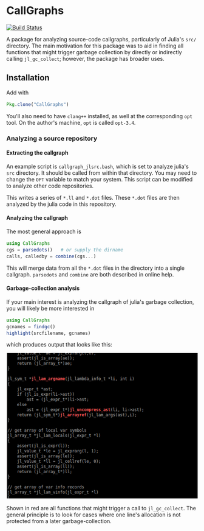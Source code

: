 # CallGraphs

[![Build Status](https://travis-ci.org/timholy/CallGraphs.jl.svg?branch=master)](https://travis-ci.org/timholy/CallGraphs.jl)

A package for analyzing source-code callgraphs, particularly of Julia's `src/` directory.
The main motivation for this package was to aid in finding all functions that might
trigger garbage collection by directly or indirectly calling `jl_gc_collect`; however,
the package has broader uses.

## Installation

Add with

```julia
Pkg.clone("CallGraphs")
```

You'll also need to have `clang++` installed, as well at the corresponding `opt` tool.
On the author's machine, `opt` is called `opt-3.4`.

### Analyzing a source repository

#### Extracting the callgraph

An example script is `callgraph_jlsrc.bash`, which is set to analyze julia's `src` directory.
It should be called from  within that directory. You may need to change the `OPT` variable
to match your system. This script can be modified to analyze other code repositories.

This writes a series of `*.ll` and `*.dot` files. These `*.dot` files are then analyzed by
the julia code in this repository.

#### Analyzing the callgraph

The most general approach is

```julia
using CallGraphs
cgs = parsedots()   # or supply the dirname
calls, calledby = combine(cgs...)
```

This will merge data from all the `*.dot` files in the directory into a single
callgraph. `parsedots` and `combine` are both described in online help.

#### Garbage-collection analysis

If your main interest is analyzing the callgraph of julia's garbage collection,
you will likely be more interested in

```julia
using CallGraphs
gcnames = findgc()
highlight(srcfilename, gcnames)
```

which produces output that looks like this:

![Source highlighting](/figures/highlightgc.png)

Shown in red are all functions that might trigger a call to `jl_gc_collect`.
The general principle is to look for cases where one line's allocation is not protected from
a later garbage-collection.
